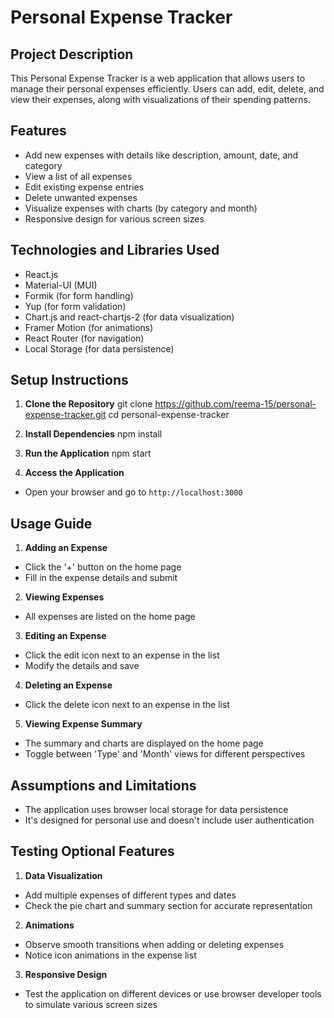 # Personal Expense Tracker

## Project Description

This Personal Expense Tracker is a web application that allows users to manage their personal expenses efficiently. Users can add, edit, delete, and view their expenses, along with visualizations of their spending patterns.

## Features

- Add new expenses with details like description, amount, date, and category
- View a list of all expenses
- Edit existing expense entries
- Delete unwanted expenses
- Visualize expenses with charts (by category and month)
- Responsive design for various screen sizes

## Technologies and Libraries Used

- React.js
- Material-UI (MUI)
- Formik (for form handling)
- Yup (for form validation)
- Chart.js and react-chartjs-2 (for data visualization)
- Framer Motion (for animations)
- React Router (for navigation)
- Local Storage (for data persistence)

## Setup Instructions

1. **Clone the Repository**
   git clone https://github.com/reema-15/personal-expense-tracker.git
   cd personal-expense-tracker

2. **Install Dependencies**
   npm install

3. **Run the Application**
   npm start

4. **Access the Application**

- Open your browser and go to `http://localhost:3000`

## Usage Guide

1. **Adding an Expense**

- Click the '+' button on the home page
- Fill in the expense details and submit

2. **Viewing Expenses**

- All expenses are listed on the home page

3. **Editing an Expense**

- Click the edit icon next to an expense in the list
- Modify the details and save

4. **Deleting an Expense**

- Click the delete icon next to an expense in the list

5. **Viewing Expense Summary**

- The summary and charts are displayed on the home page
- Toggle between 'Type' and 'Month' views for different perspectives

## Assumptions and Limitations

- The application uses browser local storage for data persistence
- It's designed for personal use and doesn't include user authentication

## Testing Optional Features

1. **Data Visualization**

- Add multiple expenses of different types and dates
- Check the pie chart and summary section for accurate representation

2. **Animations**

- Observe smooth transitions when adding or deleting expenses
- Notice icon animations in the expense list

3. **Responsive Design**

- Test the application on different devices or use browser developer tools to simulate various screen sizes
